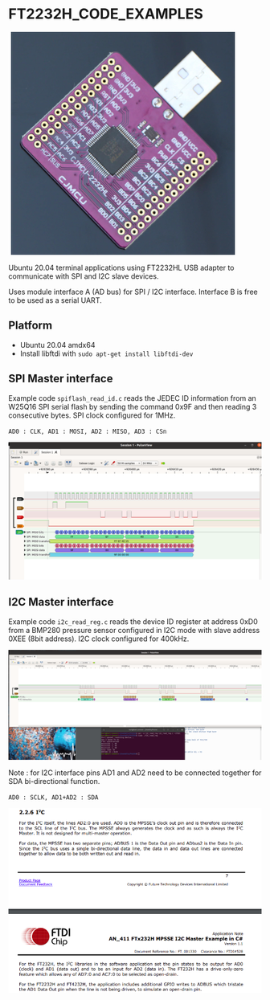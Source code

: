 # FT2232H_CODE_EXAMPLES

<img src="FT2232HL_module.png">

Ubuntu 20.04 terminal applications using FT2232HL USB adapter to communicate with SPI and I2C slave devices.

Uses module interface A (AD bus) for SPI / I2C interface. Interface B is free to be used as a serial UART.

## Platform

* Ubuntu 20.04 amdx64
* Install libftdi with `sudo apt-get install libftdi-dev`


## SPI Master interface

Example code `spiflash_read_id.c` reads the JEDEC ID information from an W25Q16 SPI serial flash by sending the 
command 0x9F and then reading 3 consecutive bytes. SPI clock configured for 1MHz.

`
AD0 : CLK, AD1 : MOSI, AD2 : MISO, AD3 : CSn
`

<img src="ft2232_spi_transaction_screenshot.png">


## I2C Master interface


Example code `i2c_read_reg.c` reads the device ID register at address 0xD0 from a BMP280 pressure sensor
configured in I2C mode with slave address 0XEE (8bit address). I2C clock configured for 400kHz.

<img src="i2c_read_register_transaction_snapshot.png">

Note : for I2C interface pins AD1 and AD2 need to be connected together for SDA bi-directional function.

`
AD0 : SCLK, AD1+AD2 : SDA
`



<img src="ft2232_mpsse_i2c_pins.png">



